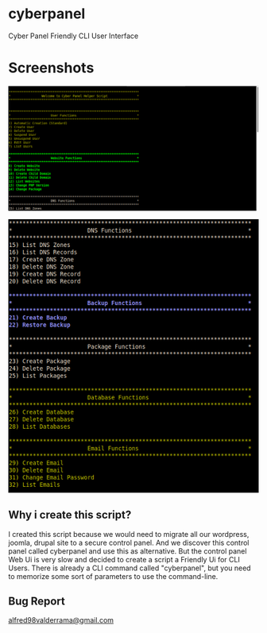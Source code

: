 # cyberpanel
Cyber Panel Friendly CLI User Interface

# Screenshots
![Screenshot](https://github.com/alfredvalderrama98/cyberpanel/blob/master/cyberpanel.png)


![Screenshot](https://github.com/alfredvalderrama98/cyberpanel/blob/master/cyberpanel1.png)

## Why i create this script?
I created this script because we would need to migrate all our wordpress, joomla, drupal site to a secure control panel.
And we discover this control panel called cyberpanel and use this as alternative. But the control panel Web Ui is very slow and decided to create a script a Friendly Ui for CLI Users. There is already a CLI command called "cyberpanel", but you need to memorize some sort of parameters to use the command-line.


## Bug Report
[alfred98valderrama@gmail.com](mailto:alfred98valderrama@gmail.com)
